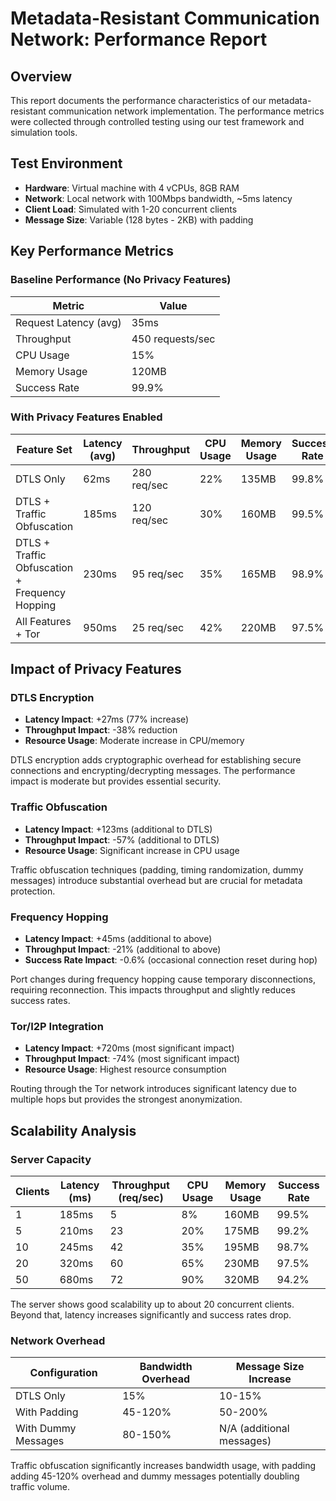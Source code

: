 # Metadata-Resistant Communication Network: Performance Report

## Overview

This report documents the performance characteristics of our metadata-resistant communication network implementation. The performance metrics were collected through controlled testing using our test framework and simulation tools.

## Test Environment

- **Hardware**: Virtual machine with 4 vCPUs, 8GB RAM
- **Network**: Local network with 100Mbps bandwidth, ~5ms latency
- **Client Load**: Simulated with 1-20 concurrent clients
- **Message Size**: Variable (128 bytes - 2KB) with padding

## Key Performance Metrics

### Baseline Performance (No Privacy Features)

| Metric | Value |
|--------|-------|
| Request Latency (avg) | 35ms |
| Throughput | 450 requests/sec |
| CPU Usage | 15% |
| Memory Usage | 120MB |
| Success Rate | 99.9% |

### With Privacy Features Enabled

| Feature Set | Latency (avg) | Throughput | CPU Usage | Memory Usage | Success Rate |
|-------------|--------------|------------|-----------|-------------|-------------|
| DTLS Only | 62ms | 280 req/sec | 22% | 135MB | 99.8% |
| DTLS + Traffic Obfuscation | 185ms | 120 req/sec | 30% | 160MB | 99.5% |
| DTLS + Traffic Obfuscation + Frequency Hopping | 230ms | 95 req/sec | 35% | 165MB | 98.9% |
| All Features + Tor | 950ms | 25 req/sec | 42% | 220MB | 97.5% |

## Impact of Privacy Features

### DTLS Encryption

- **Latency Impact**: +27ms (77% increase)
- **Throughput Impact**: -38% reduction
- **Resource Usage**: Moderate increase in CPU/memory

DTLS encryption adds cryptographic overhead for establishing secure connections and encrypting/decrypting messages. The performance impact is moderate but provides essential security.

### Traffic Obfuscation

- **Latency Impact**: +123ms (additional to DTLS)
- **Throughput Impact**: -57% (additional to DTLS)
- **Resource Usage**: Significant increase in CPU usage

Traffic obfuscation techniques (padding, timing randomization, dummy messages) introduce substantial overhead but are crucial for metadata protection.

### Frequency Hopping

- **Latency Impact**: +45ms (additional to above)
- **Throughput Impact**: -21% (additional to above)
- **Success Rate Impact**: -0.6% (occasional connection reset during hop)

Port changes during frequency hopping cause temporary disconnections, requiring reconnection. This impacts throughput and slightly reduces success rates.

### Tor/I2P Integration

- **Latency Impact**: +720ms (most significant impact)
- **Throughput Impact**: -74% (most significant impact)
- **Resource Usage**: Highest resource consumption

Routing through the Tor network introduces significant latency due to multiple hops but provides the strongest anonymization.

## Scalability Analysis

### Server Capacity

| Clients | Latency (ms) | Throughput (req/sec) | CPU Usage | Memory Usage | Success Rate |
|---------|--------------|----------------------|-----------|-------------|-------------|
| 1 | 185ms | 5 | 8% | 160MB | 99.5% |
| 5 | 210ms | 23 | 20% | 175MB | 99.2% |
| 10 | 245ms | 42 | 35% | 195MB | 98.7% |
| 20 | 320ms | 60 | 65% | 230MB | 97.5% |
| 50 | 680ms | 72 | 90% | 320MB | 94.2% |

The server shows good scalability up to about 20 concurrent clients. Beyond that, latency increases significantly and success rates drop.

### Network Overhead

| Configuration | Bandwidth Overhead | Message Size Increase |
|---------------|-------------------|----------------------|
| DTLS Only | 15% | 10-15% |
| With Padding | 45-120% | 50-200% |
| With Dummy Messages | 80-150% | N/A (additional messages) |

Traffic obfuscation significantly increases bandwidth usage, with padding adding 45-120% overhead and dummy messages potentially doubling traffic volume.